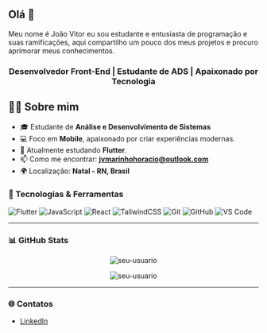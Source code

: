 ## Olá 👋
Meu nome é João Vitor eu sou estudante e entusiasta de programação e suas ramificações, aqui compartilho um pouco dos meus projetos e procuro aprimorar meus conhecimentos.
<h3 align="center">Desenvolvedor Front-End | Estudante de ADS | Apaixonado por Tecnologia</h3>

## 🧑‍💻 Sobre mim

- 🎓 Estudante de **Análise e Desenvolvimento de Sistemas**
- 💻 Foco em **Mobile**, apaixonado por criar experiências modernas.
- 🌱 Atualmente estudando **Flutter**.
- 📫 Como me encontrar: **jvmarinhohoracio@outlook.com**
- 🌍 Localização: **Natal - RN, Brasil**



### 🚀 Tecnologias & Ferramentas

![Flutter](https://img.shields.io/badge/Flutter-02569B?style=flat-square&logo=flutter&logoColor=white)
![JavaScript](https://img.shields.io/badge/JavaScript-F7DF1E?style=flat-square&logo=javascript&logoColor=black)
![React](https://img.shields.io/badge/React-20232A?style=flat-square&logo=react&logoColor=61DAFB)
![TailwindCSS](https://img.shields.io/badge/TailwindCSS-06B6D4?style=flat-square&logo=tailwind-css&logoColor=white)
![Git](https://img.shields.io/badge/Git-F05032?style=flat-square&logo=git&logoColor=white)
![GitHub](https://img.shields.io/badge/GitHub-181717?style=flat-square&logo=github&logoColor=white)
![VS Code](https://img.shields.io/badge/VS%20Code-007ACC?style=flat-square&logo=visual-studio-code&logoColor=white)


---

### 📊 GitHub Stats

<p align="center">
  <img src="https://github-readme-stats.vercel.app/api?username=jvmarinho061&show_icons=true&theme=radical" alt="seu-usuario" />
</p>

<p align="center">
  <img src="https://github-readme-stats.vercel.app/api/top-langs/?username=jvmarinho061&layout=compact&theme=radical" alt="seu-usuario" />
</p>

---

### 🌐 Contatos

- [LinkedIn](https://www.linkedin.com/in/jo%C3%A3o-vitor-marinho-hor%C3%A1cio-0149382b8/)
